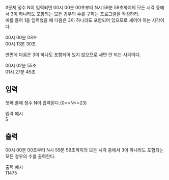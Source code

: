 #문제
정수 N이 입력되면 00시 00분 00초부터 N시 59분 59초까지의 모든 시각 중에서 3이 하나라도 포함되는 모든 경우의 수를 구하는 프로그램을 작성하라.   
예를 들어 1을 입력했을 때 다음은 3이 하나라도 포함되어 있으므로 세어야 하는 시각이다.  

00시 00분 03초  
00시 13분 30초  

반면에 다음은 3이 하나도 포함되어 있지 않으므로 세면 안 되는 시각이다.  

00시 02분 55초  
01시 27분 45초  
## 입력 
첫째 줄에 정수 N이 입력된다.(0<=N<=23)  

입력 예시  
5  

## 출력
00시 00분 00초부터 N시 59분 59초까지의 모든 시각 중에서 3이 하나라도 포함되는 모든 경우의 수를 출력한다.  

출력 예시  
11475

